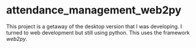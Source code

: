 # attendance_management_web2py
This project is a getaway of the desktop version that I was developing. I turned to web development but still using python. This uses the framework _web2py_.
